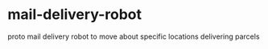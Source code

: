 # mail-delivery-robot
proto mail delivery robot to move about specific locations delivering parcels
